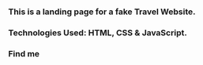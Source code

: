 ### This is a landing page for a fake Travel Website.

### Technologies Used: HTML, CSS & JavaScript.

### Find me
